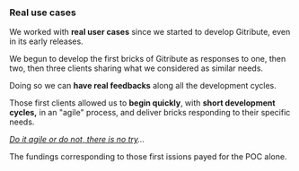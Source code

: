 ### Real use cases

We worked with **real user cases** since we started to develop Gitribute, even in its early releases.

We begun to develop the first bricks of Gitribute as responses to one, then two, then three clients sharing what we considered as similar needs.

Doing so we can **have real feedbacks** along all the development cycles.

Those first clients allowed us to **begin quickly**, with **short development cycles,** in an "agile" process, and deliver bricks responding to their specific needs.

_[Do it agile or do not, there is no try](https://www.youtube.com/watch?v=BQ4yd2W50No)..._

The fundings corresponding to those first issions payed for the POC alone.
